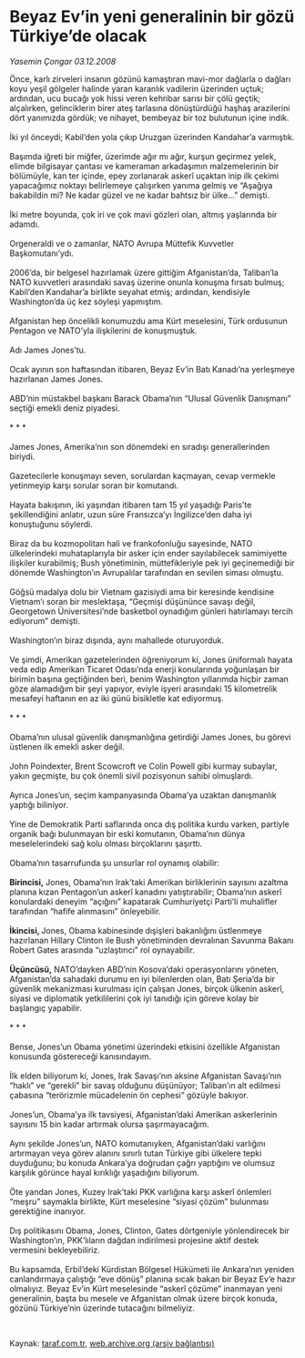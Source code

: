 # Beyaz Ev’in yeni generalinin bir gözü Türkiye’de olacak

*Yasemin Çongar 03.12.2008*

<div class="taraf_structure_2col_1zq">
<div class="margen_n">



 <p>Önce, karlı zirveleri insanın gözünü kamaştıran mavi-mor dağlarla o dağları koyu yeşil gölgeler halinde yaran karanlık vadilerin üzerinden uçtuk; ardından, ucu bucağı yok hissi veren kehribar sarısı bir çölü geçtik; alçalırken, gelinciklerin birer ateş tarlasına dönüştürdüğü haşhaş arazilerini dört yanımızda gördük; ve nihayet, bembeyaz bir toz bulutunun içine indik.<br/><br/>İki yıl önceydi; Kabil’den yola çıkıp Uruzgan üzerinden Kandahar’a varmıştık. <br/><br/>Başımda iğreti bir miğfer, üzerimde ağır mı ağır, kurşun geçirmez yelek, elimde bilgisayar çantası ve kameraman arkadaşımın malzemelerinin bir bölümüyle, kan ter içinde, epey zorlanarak askerî uçaktan inip ilk çekimi yapacağımız noktayı belirlemeye çalışırken yanıma gelmiş ve “Aşağıya bakabildin mi? Ne kadar güzel ve ne kadar bahtsız bir ülke...” demişti. <br/><br/>İki metre boyunda, çok iri ve çok mavi gözleri olan, altmış yaşlarında bir adamdı. <br/><br/>Orgeneraldi ve o zamanlar, NATO Avrupa Müttefik Kuvvetler Başkomutanı’ydı. <br/><br/>2006’da, bir belgesel hazırlamak üzere gittiğim Afganistan’da, Taliban’la NATO kuvvetleri arasındaki savaş üzerine onunla konuşma fırsatı bulmuş; Kabil’den Kandahar’a birlikte seyahat etmiş; ardından, kendisiyle Washington’da üç kez söyleşi yapmıştım. <br/><br/>Afganistan hep öncelikli konumuzdu ama Kürt meselesini, Türk ordusunun Pentagon ve NATO’yla ilişkilerini de konuşmuştuk. <br/><br/>Adı James Jones’tu. <br/><br/>Ocak ayının son haftasından itibaren, Beyaz Ev’in Batı Kanadı’na yerleşmeye hazırlanan James Jones. <br/><br/>ABD’nin müstakbel başkanı Barack Obama’nın “Ulusal Güvenlik Danışmanı” seçtiği emekli deniz piyadesi. <br/><br/>* * * <br/><br/>James Jones, Amerika’nın son dönemdeki en sıradışı generallerinden biriydi. <br/><br/>Gazetecilerle konuşmayı seven, sorulardan kaçmayan, cevap vermekle yetinmeyip karşı sorular soran bir komutandı. <br/><br/>Hayata bakışının, iki yaşından itibaren tam 15 yıl yaşadığı Paris’te şekillendiğini anlatır, uzun süre Fransızca’yı İngilizce’den daha iyi konuştuğunu söylerdi. <br/><br/>Biraz da bu kozmopolitan hali ve frankofonluğu sayesinde, NATO ülkelerindeki muhataplarıyla bir asker için ender sayılabilecek samimiyette ilişkiler kurabilmiş; Bush yönetiminin, müttefikleriyle pek iyi geçinemediği bir dönemde Washington’ın Avrupalılar tarafından en sevilen siması olmuştu. <br/><br/>Göğsü madalya dolu bir Vietnam gazisiydi ama bir keresinde kendisine Vietnam’ı soran bir meslektaşa, “Geçmişi düşününce savaşı değil, Georgetown Üniversitesi’nde basketbol oynadığım günleri hatırlamayı tercih ediyorum” demişti. <br/><br/>Washington’ın biraz dışında, aynı mahallede oturuyorduk. <br/><br/>Ve şimdi, Amerikan gazetelerinden öğreniyorum ki, Jones üniformalı hayata veda edip Amerikan Ticaret Odası’nda enerji konularında yoğunlaşan bir birimin başına geçtiğinden beri, benim Washington yıllarımda hiçbir zaman göze alamadığım bir şeyi yapıyor, eviyle işyeri arasındaki 15 kilometrelik mesafeyi haftanın en az iki günü bisikletle kat ediyormuş. <br/><br/>* * * <br/><br/>Obama’nın ulusal güvenlik danışmanlığına getirdiği James Jones, bu görevi üstlenen ilk emekli asker değil. <br/><br/>John Poindexter, Brent Scowcroft ve Colin Powell gibi kurmay subaylar, yakın geçmişte, bu çok önemli sivil pozisyonun sahibi olmuşlardı. <br/><br/>Ayrıca Jones’un, seçim kampanyasında Obama’ya uzaktan danışmanlık yaptığı biliniyor. <br/><br/>Yine de Demokratik Parti saflarında onca dış politika kurdu varken, partiyle organik bağı bulunmayan bir eski komutanın, Obama’nın dünya meselelerindeki sağ kolu olması birçoklarını şaşırttı. <br/><br/>Obama’nın tasarrufunda şu unsurlar rol oynamış olabilir:<b> <br/><br/>Birincisi,</b> Jones, Obama’nın Irak’taki Amerikan birliklerinin sayısını azaltma planına kızan Pentagon’un askerî kanadını yatıştırabilir; Obama’nın askerî konulardaki deneyim “açığını” kapatarak Cumhuriyetçi Parti’li muhalifler tarafından “hafife alınmasını” önleyebilir.<b> <br/><br/>İkincisi, </b>Jones, Obama kabinesinde<b> </b>dışişleri bakanlığını üstlenmeye hazırlanan Hillary Clinton ile<b> </b>Bush yönetiminden devralınan Savunma Bakanı Robert Gates arasında “uzlaştırıcı” rol oynayabilir. <b><br/><br/>Üçüncüsü,</b> NATO’dayken ABD’nin Kosova’daki operasyonlarını yöneten, Afganistan’da sahadaki durumu en iyi bilenlerden olan, Batı Şeria’da bir güvenlik mekanizması kurulması için çalışan Jones, birçok ülkenin askerî, siyasi ve diplomatik yetkililerini çok iyi tanıdığı için göreve kolay bir başlangıç yapabilir. <br/><br/>* * * <br/><br/>Bense, Jones’un Obama yönetimi üzerindeki etkisini özellikle Afganistan konusunda göstereceği kanısındayım. <br/><br/>İlk elden biliyorum ki, Jones, Irak Savaşı’nın aksine Afganistan Savaşı’nın “haklı” ve “gerekli” bir savaş olduğunu düşünüyor; Taliban’ın alt edilmesi çabasına “terörizmle mücadelenin ön cephesi” gözüyle bakıyor. <br/><br/>Jones’un, Obama’ya ilk tavsiyesi, Afganistan’daki Amerikan askerlerinin sayısını 15 bin kadar artırmak olursa şaşırmayacağım. <br/><br/>Aynı şekilde Jones’un, NATO komutanıyken, Afganistan’daki varlığını artırmayan veya görev alanını sınırlı tutan Türkiye gibi ülkelere tepki duyduğunu; bu konuda Ankara’ya doğrudan çağrı yaptığını ve olumsuz karşılık görünce hayal kırıklığı yaşadığını biliyorum. <br/><br/>Öte yandan Jones, Kuzey Irak’taki PKK varlığına karşı askerî önlemleri “meşru” saymakla birlikte, Kürt meselesine “siyasi çözüm” bulunması gerektiğine inanıyor. <br/><br/>Dış politikasını Obama, Jones, Clinton, Gates dörtgeniyle yönlendirecek bir Washington’ın, PKK’lıların dağdan indirilmesi projesine aktif destek vermesini bekleyebiliriz. <br/><br/>Bu kapsamda, Erbil’deki Kürdistan Bölgesel Hükümeti ile Ankara’nın yeniden canlandırmaya çalıştığı “eve dönüş” planına sıcak bakan bir Beyaz Ev’e hazır olmalıyız. Beyaz Ev’in Kürt meselesinde “askerî çözüme” inanmayan yeni generalinin, başta bu mesele ve Afganistan olmak üzere birçok konuda, gözünü Türkiye’nin üzerinde tutacağını bilmeliyiz.</p>

<br/>


<div id="taraf_not">
</div>

</div>


</div>

Kaynak: [taraf.com.tr](http://taraf.com.tr:80/makale/2953.htm), [web.archive.org (arşiv bağlantısı)](http://web.archive.org/web/20090217233837/http://taraf.com.tr:80/makale/2953.htm)
